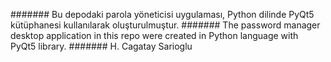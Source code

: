 ####### Bu depodaki parola yöneticisi uygulaması, Python dilinde PyQt5 kütüphanesi kullanılarak oluşturulmuştur.
####### The password manager desktop application in this repo were created in Python language with PyQt5 library.
####### H. Cagatay Sarioglu
